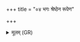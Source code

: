 +++
title = "०४ भगः श्रेष्ठेन रूपेण"

+++
<details><summary>मूलम् (GR)</summary>

भगः श्रेष्ठेन रूपेण-  
-अस्या नार्या गवीन्योः ।  
पुमांसं पुत्रम् आ धेहि  
दशमे मासि सूतवे ॥
</details>